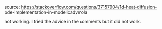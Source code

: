 source:
https://stackoverflow.com/questions/37157904/1d-heat-diffusion-pde-implementation-in-modelicadymola

not working. I tried the advice in the comments but it did not work.

